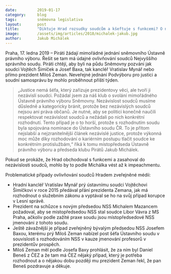 ```yaml
---
date:         2019-01-17
category:     blog
tags:         sněmovna legislativa
layout:       post
title:        "Diktuje Hrad rozsudky soudcům a kšeftuje s funkcemi? O nezávislosti soudců budou jednat poslanci"
image:        /assets/img/articles/2018/michalek-jakub.jpg 
author:       Jakub Michálek
---
```


Praha, 17. ledna 2019 – Piráti žádají mimořádné jednání sněmovního Ústavně právního výboru. Řešit se tam má údajné ovlivňování soudců Nejvyššího správního soudu. Piráti chtějí, aby byli na půdu Sněmovny pozváni jak soudci Vojtěch Šimíček a Josef Baxa, tak kancléř Vratislav Mynář nebo přímo prezident Miloš Zeman. Neveřejné jednání Podvýboru pro justici a soudní samosprávu by mohlo proběhnout příští týden.

> „Justice nemá šéfa, který zařizuje prezidentovy věci, ale tvoří ji nezávislí soudci. Požádal jsem za náš klub o svolání mimořádného Ústavně právního výboru Sněmovny. Nezávislost soudců musíme důsledně a kategoricky bránit, protože bez nezávislých soudců nejsou ani práva občanů. Je nutné, aby se politici konečně naučili respektovat nezávislost soudců a nežádali po nich konkrétní rozhodnutí. Tento případ je o to horší, protože s rozhodnutím soudu byla spojována nominace do Ústavního soudu ČR. To je přitom nejslabší a nejzranitelnější článek nezávislé justice, protože výkonná moc může díky rozhodování o kariérním postupu tlačit soudce ke konkrétním protislužbám,“ říká k tomu místopředseda Ústavně právního výboru a předseda klubu Pirátů Jakub Michálek.

Pokud se prokáže, že Hrad obchodoval s funkcemi a zasahoval do nezávislosti soudců, mohlo by to podle Michálka vést až k impeachmentu.

Problematické případy ovlivňování soudců Hradem zveřejněné médii:

* Hradní kancléř Vratislav Mynář prý ústavnímu soudci Vojtěchovi Šimíčkovi v roce 2015 předával přání prezidenta Zemana, jak má rozhodnout o služebním zákonu a vyptával se ho na svůj případ korupce v Lesní správě.
* Prezident na schůzce s novým předsedou NSS Michalem Mazancem požadoval, aby se místopředsedou NSS stal soudce Libor Vávra z MS Praha, ačkoliv podle zažité praxe soudu jsou místopředsedové NSS jmenováni z tohoto soudu.
* Ještě závažnější je případ zveřejněný bývalým předsedou NSS Josefem Baxou, kterému prý Miloš Zeman nabízel post šéfa Ústavního soudu v souvislosti s rozhodováním NSS v kauze jmenování profesorů v prezidentův prospěch.
* Miloš Zeman měl podle Josefa Baxy prohlásit, že za ním byl Daniel Beneš z ČEZ a že tam má ČEZ nějaký případ, který je potřeba rozhodnout a o nějakou dobu později mu prezident Zeman řekl, že pan Beneš pozdravuje a děkuje.
